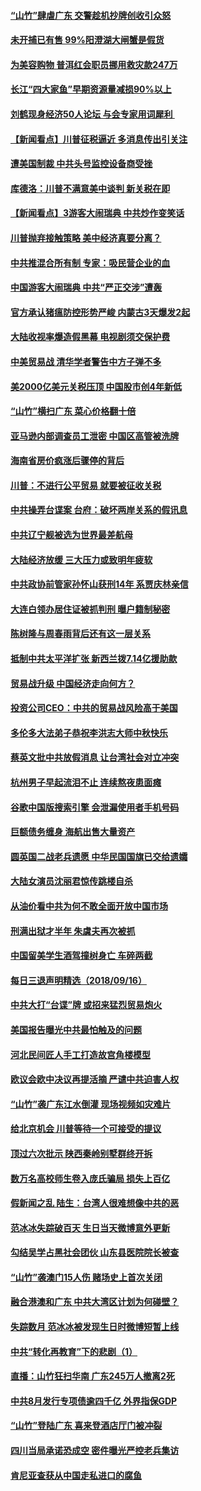 #### [“山竹”肆虐广东 交警趁机抄牌创收引众怒](../pages/nsc413/n10721353.md) 

#### [未开捕已有售 99%阳澄湖大闸蟹是假货](../pages/nsc413/n10721440.md) 

#### [为美容购物 普洱红会职员挪用救灾款247万](../pages/nsc413/n10721292.md) 

#### [长江“四大家鱼”早期资源量减损90%以上](../pages/nsc413/n10721252.md) 

#### [刘鹤现身经济50人论坛 与会专家用词犀利 ](../pages/nsc413/n10721133.md) 

#### [【新闻看点】川普征税逼近 多消息传出引关注](../pages/nsc413/n10721107.md) 

#### [遭美国制裁  中共头号监控设备商受挫](../pages/nsc413/n10721167.md) 

#### [库德洛：川普不满意美中谈判 新关税在即](../pages/nsc413/n10721178.md) 

#### [【新闻看点】3游客大闹瑞典 中共炒作变笑话](../pages/nsc413/n10721069.md) 

#### [川普抛弃接触策略 美中经济真要分离？](../pages/nsc413/n10721071.md) 

#### [中共推混合所有制 专家：吸民营企业的血](../pages/nsc413/n10720933.md) 

#### [中国游客大闹瑞典 中共“严正交涉”遭轰](../pages/nsc413/n10720995.md) 

#### [官方承认猪瘟防控形势严峻 内蒙古3天爆发2起](../pages/nsc413/n10720978.md) 

#### [大陆收视率爆造假黑幕 电视剧须交保护费](../pages/nsc413/n10720949.md) 

#### [中美贸易战 清华学者警告中方子弹不多](../pages/nsc413/n10720929.md) 

#### [美2000亿美元关税压顶 中国股市创4年新低](../pages/nsc413/n10720886.md) 

#### [“山竹”横扫广东 菜心价格翻十倍](../pages/nsc413/n10720220.md) 

#### [亚马逊内部调查员工泄密 中国区高管被洗牌](../pages/nsc413/n10720814.md) 

#### [海南省房价疯涨后骤停的背后](../pages/nsc413/n10720448.md) 

#### [川普：不进行公平贸易 就要被征收关税](../pages/nsc413/n10720805.md) 

#### [中共操弄台谍案 台府：破坏两岸关系的假讯息](../pages/nsc413/n10720491.md) 

#### [中共辽宁舰被选为世界最差航母](../pages/nsc413/n10720624.md) 

#### [大陆经济放缓  三大压力或致明年疲软](../pages/nsc413/n10719967.md) 

#### [中共政协前管家孙怀山获刑14年 系贾庆林亲信](../pages/nsc413/n10720642.md) 

#### [大连白领办居住证被抓判刑 曝户籍制秘密](../pages/nsc413/n10716422.md) 

#### [陈树隆与周春雨背后还有这一层关系](../pages/nsc413/n10720503.md) 

#### [抵制中共太平洋扩张 新西兰拨7.14亿援助款](../pages/nsc413/n10720488.md) 

#### [贸易战升级 中国经济走向何方？](../pages/nsc413/n10719237.md) 

#### [投资公司CEO：中共的贸易战风险高于美国](../pages/nsc413/n10720293.md) 

#### [多伦多大法弟子恭祝李洪志大师中秋快乐](../pages/nsc413/n10719118.md) 

#### [蔡英文批中共放假消息 让台湾社会对立冲突](../pages/nsc413/n10719992.md) 

#### [杭州男子早起流泪不止 连续熬夜患面瘫](../pages/nsc413/n10720148.md) 

#### [谷歌中国版搜索引擎 会泄漏使用者手机号码](../pages/nsc413/n10719990.md) 

#### [巨额债务缠身 海航出售大量资产](../pages/nsc413/n10719194.md) 

#### [圆英国二战老兵遗愿 中华民国国旗已交给遗孀](../pages/nsc413/n10719685.md) 

#### [大陆女演员沈丽君惊传跳楼自杀](../pages/nsc413/n10719540.md) 

#### [从油价看中共为何不敢全面开放中国市场](../pages/nsc413/n10719600.md) 

#### [刑满出狱才半年 朱虞夫再次被抓](../pages/nsc413/n10719744.md) 

#### [中国留美学生酒驾撞树身亡 车碎两截](../pages/nsc413/n10719586.md) 

#### [每日三退声明精选（2018/09/16）](../pages/nsc413/n10719597.md) 

#### [中共大打“台谍”牌 或招来猛烈贸易炮火](../pages/nsc413/n10718988.md) 

#### [美国报告曝光中共最怕触及的问题](../pages/nsc413/n10707267.md) 

#### [河北民间匠人手工打造故宫角楼模型](../pages/nsc413/n10719014.md) 

#### [欧议会欧中决议再提活摘 严谴中共迫害人权](../pages/nsc413/n10718122.md) 

#### [“山竹”袭广东江水倒灌 现场视频如灾难片](../pages/nsc413/n10718596.md) 

#### [给北京机会 川普等待一个可接受的提议](../pages/nsc413/n10718845.md) 

#### [顶过六次批示 陕西秦岭别墅群终开拆](../pages/nsc413/n10718812.md) 

#### [数万名高校师生卷入庞氏骗局 损失上百亿](../pages/nsc413/n10718809.md) 

#### [假新闻之乱 陆生：台湾人很难想像中共的恶](../pages/nsc413/n10718114.md) 

#### [范冰冰失踪破百天 生日当天微博意外更新](../pages/nsc413/n10718484.md) 

#### [勾结吴学占黑社会团伙 山东县医院院长被查](../pages/nsc413/n10718687.md) 

#### [“山竹”袭澳门15人伤 赌场史上首次关闭](../pages/nsc413/n10718564.md) 

#### [融合港澳和广东 中共大湾区计划为何碰壁？](../pages/nsc413/n10718580.md) 

#### [失踪数月 范冰冰被发现生日时微博短暂上线](../pages/nsc413/n10718506.md) 

#### [中共“转化再教育”下的悲剧（1）](../pages/nsc413/n10716402.md) 

#### [直播：山竹狂扫华南 广东245万人撤离2死](../pages/nsc413/n10718131.md) 

#### [中共8月发行专项债逾四千亿 外界指保GDP](../pages/nsc413/n10717676.md) 

#### [“山竹”登陆广东 喜来登酒店厅门被冲裂](../pages/nsc413/n10718155.md) 

#### [四川当局承诺恐成空 密件曝光严控老兵集访](../pages/nsc413/n10718022.md) 

#### [肯尼亚查获从中国走私进口的腐鱼](../pages/nsc413/n10717792.md) 

